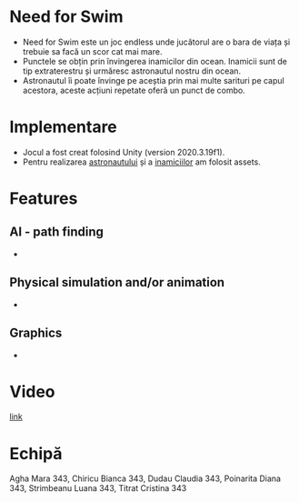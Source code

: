# Need for Swim
- Need for Swim este un joc endless unde jucătorul are o bara de viața și trebuie sa facă un scor cat mai mare. 
- Punctele se obțin prin învingerea inamicilor din ocean. Inamicii sunt de tip extraterestru și urmăresc astronautul nostru din ocean.
- Astronautul îi poate învinge pe aceștia prin mai multe sarituri pe capul acestora, aceste acțiuni repetate oferă un punct de combo.

# Implementare
- Jocul a fost creat folosind Unity (version 2020.3.19f1).
- Pentru realizarea [astronautului](https://assetstore.unity.com/packages/3d/characters/humanoids/sci-fi/stylized-astronaut-114298) și a [inamiciilor](https://assetstore.unity.com/packages/3d/characters/creatures/meshtint-free-polygonal-metalon-151383) am folosit assets.

# Features

## AI - path finding
-

## Physical simulation and/or animation
-

## Graphics
-

# Video
[link]()

# Echipă
Agha Mara 343, Chiricu Bianca 343, Dudau Claudia 343, Poinarita Diana 343, Strimbeanu Luana 343, Titrat Cristina 343
